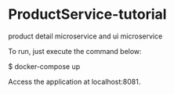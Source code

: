 # ProductService-tutorial
product detail microservice and ui microservice

To run, just execute the command below:

$ docker-compose up

Access the application at localhost:8081.
